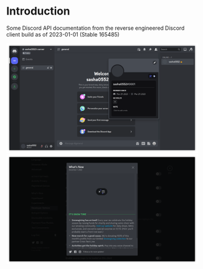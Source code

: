 # Introduction

Some Discord API documentation from the reverse engineered Discord client build as of 2023-01-01 (Stable 165485)

![image](images/main-1.png)
![image](images/main-2.png)
